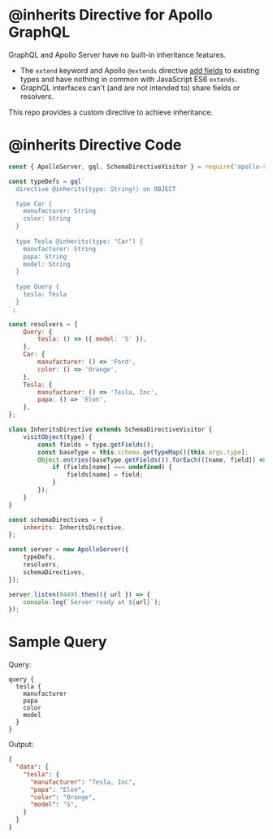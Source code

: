 # @inherits Directive for Apollo GraphQL

GraphQL and Apollo Server have no built-in inheritance features.

- The `extend` keyword and Apollo `@extends` directive [add fields](https://www.apollographql.com/docs/federation/federation-spec/#federation-schema-specification) to existing types and have nothing in common with JavaScript ES6 `extends`.
- GraphQL interfaces can't (and are not intended to) share fields or resolvers.

This repo provides a custom directive to achieve inheritance.

# @inherits Directive Code

```js
const { ApolloServer, gql, SchemaDirectiveVisitor } = require('apollo-server');

const typeDefs = gql`
  directive @inherits(type: String!) on OBJECT

  type Car {
    manufacturer: String
    color: String
  }
  
  type Tesla @inherits(type: "Car") {
    manufacturer: String
    papa: String
    model: String
  }
  
  type Query {
    tesla: Tesla
  }
`;

const resolvers = {
    Query: {
        tesla: () => ({ model: 'S' }),
    },
    Car: {
        manufacturer: () => 'Ford',
        color: () => 'Orange',
    },
    Tesla: {
        manufacturer: () => 'Tesla, Inc',
        papa: () => 'Elon',
    },
};

class InheritsDirective extends SchemaDirectiveVisitor {
    visitObject(type) {
        const fields = type.getFields();
        const baseType = this.schema.getTypeMap()[this.args.type];
        Object.entries(baseType.getFields()).forEach(([name, field]) => {
            if (fields[name] === undefined) {
                fields[name] = field;
            }
        });
    }
}

const schemaDirectives = {
    inherits: InheritsDirective,
};

const server = new ApolloServer({
    typeDefs,
    resolvers,
    schemaDirectives,
});

server.listen(9449).then(({ url }) => {
    console.log(`Server ready at ${url}`);
});
```

# Sample Query

Query:

```gql
query {
  tesla {
    manufacturer
    papa
    color
    model
  }
}
```

Output:

```json
{
  "data": {
    "tesla": {
      "manufacturer": "Tesla, Inc",
      "papa": "Elon",
      "color": "Orange",
      "model": "S",
    }
  }
}
```


